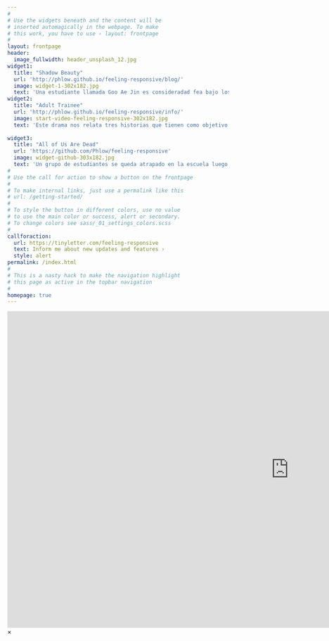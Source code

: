 ```yaml
---
#
# Use the widgets beneath and the content will be
# inserted automagically in the webpage. To make
# this work, you have to use › layout: frontpage
#
layout: frontpage
header:
  image_fullwidth: header_unsplash_12.jpg
widget1:
  title: "Shadow Beauty"
  url: 'http://phlow.github.io/feeling-responsive/blog/'
  image: widget-1-302x182.jpg
  text: 'Una estudiante llamada Goo Ae Jin es consideradad fea bajo los estandares de belleza coreanos, por lo tanto, se ve obligada a llevar una doble vida en la que aparenta ser una influencer llamada Genie'
widget2:
  title: "Adult Trainee"
  url: 'http://phlow.github.io/feeling-responsive/info/'
  image: start-video-feeling-responsive-302x182.jpg
  text: 'Este drama nos relata tres historias que tienen como objetivo expresar aventuras de amor en la adolescencia, dentro de estas historias encontramos a Jae Min, Yu Ra y Na Eun.'
  
widget3:
  title: "All of Us Are Dead"
  url: 'https://github.com/Phlow/feeling-responsive'
  image: widget-github-303x182.jpg
  text: 'Un grupo de estudiantes se queda atrapado en la escuela luego de que un brote de un virus zombie es propagado, este grupo de jovenes debe buscar la manera de salir sin ser contagiados'
#
# Use the call for action to show a button on the frontpage
#
# To make internal links, just use a permalink like this
# url: /getting-started/
#
# To style the button in different colors, use no value
# to use the main color or success, alert or secondary.
# To change colors see sass/_01_settings_colors.scss
#
callforaction:
  url: https://tinyletter.com/feeling-responsive
  text: Inform me about new updates and features ›
  style: alert
permalink: /index.html
#
# This is a nasty hack to make the navigation highlight
# this page as active in the topbar navigation
#
homepage: true
---
```


<div id="videoModal" class="reveal-modal large" data-reveal="">
  <div class="flex-video widescreen vimeo" style="display: block;">
    <iframe width="1280" height="720" src="https://www.youtube.com/embed/3b5zCFSmVvU" frameborder="0" allowfullscreen></iframe>
  </div>
  <a class="close-reveal-modal">&#215;</a>
</div>
